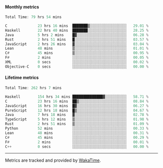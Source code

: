 #### Monthly metrics
<!--START_SECTION:wakamonthly-->

```asm
Total Time: 79 hrs 54 mins

C              23 hrs 16 mins  ███████▒░░░░░░░░░░░░░░░░░   29.01 %
Haskell        22 hrs 40 mins  ███████░░░░░░░░░░░░░░░░░░   28.25 %
Java           5 hrs 2 mins    █▓░░░░░░░░░░░░░░░░░░░░░░░   06.28 %
Rust           2 hrs 51 mins   █░░░░░░░░░░░░░░░░░░░░░░░░   03.57 %
JavaScript     2 hrs 26 mins   ▓░░░░░░░░░░░░░░░░░░░░░░░░   03.04 %
Lean           48 mins         ▒░░░░░░░░░░░░░░░░░░░░░░░░   01.01 %
C#             45 mins         ▒░░░░░░░░░░░░░░░░░░░░░░░░   00.95 %
F#             2 mins          ░░░░░░░░░░░░░░░░░░░░░░░░░   00.05 %
XML            0 secs          ░░░░░░░░░░░░░░░░░░░░░░░░░   00.02 %
Objective-C    0 secs          ░░░░░░░░░░░░░░░░░░░░░░░░░   00.00 %
```

<!--END_SECTION:wakamonthly-->
#### Lifetime metrics
<!--START_SECTION:wakalifetime-->

```asm
Total Time: 262 hrs 7 mins

Haskell        154 hrs 34 mins ██████████████▓░░░░░░░░░░   58.71 %
C              23 hrs 16 mins  ██▒░░░░░░░░░░░░░░░░░░░░░░   08.84 %
JavaScript     16 hrs 30 mins  █▓░░░░░░░░░░░░░░░░░░░░░░░   06.27 %
PureScript     12 hrs 18 mins  █▒░░░░░░░░░░░░░░░░░░░░░░░   04.67 %
Java           7 hrs 18 mins   ▓░░░░░░░░░░░░░░░░░░░░░░░░   02.78 %
TypeScript     5 hrs 12 mins   ▒░░░░░░░░░░░░░░░░░░░░░░░░   01.98 %
Rust           2 hrs 51 mins   ▒░░░░░░░░░░░░░░░░░░░░░░░░   01.09 %
Python         52 mins         ░░░░░░░░░░░░░░░░░░░░░░░░░   00.33 %
Lean           48 mins         ░░░░░░░░░░░░░░░░░░░░░░░░░   00.31 %
C#             45 mins         ░░░░░░░░░░░░░░░░░░░░░░░░░   00.29 %
F#             2 mins          ░░░░░░░░░░░░░░░░░░░░░░░░░   00.01 %
C++            0 secs          ░░░░░░░░░░░░░░░░░░░░░░░░░   00.00 %
```

<!--END_SECTION:wakalifetime-->

---

Metrics are tracked and provided by [WakaTime](https://github.com/athul/waka-readme).
